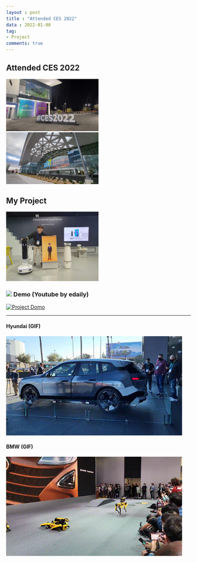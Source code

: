 ```yaml
---
layout : post
title : "Attended CES 2022"
data : 2022-01-08
tag:
- Project
comments: true
---
```


## Attended CES 2022

<img src="../assets/posting_img/ces/ces_20220106.jpg" width="50%" height="50%"/>

<img src="../assets/posting_img/ces/ces_20211230.jpg" width="50%" height="50%"/>



## My Project

<img src="../assets/posting_img/ces/ces_20220107.jpg" width="50%" height="50%"/>

### <img src="https://www.youtube.com/s/desktop/5aa0c1f3/img/favicon_32x32.png"/> Demo (Youtube by edaily) 
[![Project Domo](http://img.youtube.com/vi/A5YBSo3Gei0/0.jpg)](https://www.youtube.com/watch?v=A5YBSo3Gei0?t=0s)

***

#### Hyundai (GIF)

<img src="../assets/posting_img/ces/ces2022_bmw.gif"/>



#### BMW (GIF)

<img src="../assets/posting_img/ces/ces2022_hyundai.gif"/>


